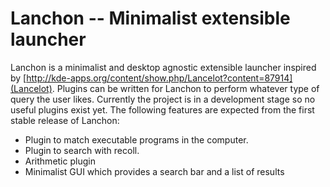 Lanchon -- Minimalist extensible launcher
===
Lanchon is a minimalist and desktop agnostic extensible launcher inspired by [http://kde-apps.org/content/show.php/Lancelot?content=87914](Lancelot). Plugins can be written for Lanchon to perform whatever type of query the user likes. Currently the project is in a development stage so no useful plugins exist yet. The following features are expected from the first stable release of Lanchon:

 * Plugin to match executable programs in the computer.
 * Plugin to search with recoll.
 * Arithmetic plugin
 * Minimalist GUI which provides a search bar and a list of results